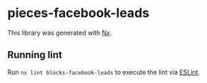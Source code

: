 # pieces-facebook-leads

This library was generated with [Nx](https://nx.dev).

## Running lint

Run `nx lint blocks-facebook-leads` to execute the lint via [ESLint](https://eslint.org/).
